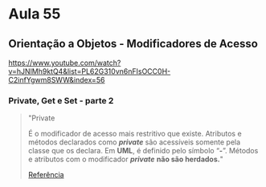 # Aula 55

## Orientação a Objetos - Modificadores de Acesso

https://www.youtube.com/watch?v=hJNlMh9ktQ4&list=PL62G310vn6nFIsOCC0H-C2infYgwm8SWW&index=56

### Private, Get e Set - parte 2

> "Private
>
> É o modificador de acesso mais restritivo que existe. Atributos e métodos declarados como ***private*** são acessíveis somente pela classe que os declara. 
> Em **UML**, é definido pelo símbolo “**-**”.
> Métodos e atributos com o modificador ***private*** **não são herdados.**"
>
> [Referência](https://medium.com/trainingcenter/modificadores-de-acesso-3f87133611c8)
